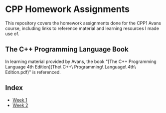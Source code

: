 # CPP Homework Assignments
This repository covers the homework assignments done for the CPP1 Avans course, including links to reference material and learning resources I made use of. 

## The C++ Programming Language Book
In learning material provided by Avans, the book "[The C++ Programming Language 4th Edition](The\ C++\ Programming\ Language\ 4th\ Edition.pdf)" is referenced. 

## Index
- [Week 1](cpp1/week1)
- [Week 2](cpp1/week2)

